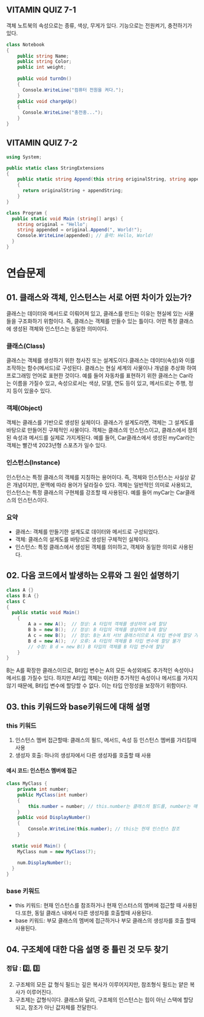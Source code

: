 ## VITAMIN QUIZ 7-1
객체 노트북의 속성으로는 종류, 색상, 무게가 있다.
기능으로는 전원켜기, 충전하기가 있다.
```C#
class Notebook
{
    public string Name;
    public string Color;
    public int weight; 
    
    public void turnOn()
    {
      Console.WriteLine("컴퓨터 전원을 켜다.");
    }
    public void chargeUp()
    {
      Console.WriteLine("충전중...");
    }
}
```

## VITAMIN QUIZ 7-2
```C#
using System;

public static class StringExtensions
{
    public static string Append(this string originalString, string appendString)
    {
      return originalString + appendString;
    }
}

class Program {
  public static void Main (string[] args) {
    string original = "Hello";
    string appended = original.Append(", World!");
    Console.WriteLine(appended); // 출력: Hello, World!
  }
}
```

# 연습문제
## 01. 클래스와 객체, 인스턴스는 서로 어떤 차이가 있는가?
클래스는 데이터와 메서드로 이뤄어져 있고, 클래스를 만드는 이유는 현실에 있는 사물들을 구조화하기 위함이다.
즉, 클래스는 객체를 만들수 있는 틀이다. 어떤 특정 클래스에 생성된 객체와 인스턴스는 동일한 의미이다.

### 클래스(Class)
클래스는 객체를 생성하기 위한 청사진 또는 설계도이다.클래스는 데이터(속성)와 이를 조작하는 함수(메서드)로 구성된다. 클래스는 현실 세계의 사물이나 개념을 추상화
하여 프로그래밍 언어로 표현한 것이다. 예를 들어 자동차를 표현하기 위한 클래스는 Car라는 이름을 가질수 있고, 속성으로서는 색상, 모델, 연도 등이 있고, 메서드로는 주행, 정지 등이 있을수 있다.

### 객체(Object)
객체는 클래스를 기반으로 생성된 실체이다. 클래스가 설계도라면, 객체는 그 설계도를 바탕으로 만들어진 구체적인 사물이다. 객체는 클래스의 인스턴스이고, 클래스에서 정의된 속성과 메서드를 실제로 가지게된다. 예를 들어, Car클래스에서 생성된 myCar라는 객체는 빨간색 2023년형 스포츠가 일수 있다.

### 인스턴스(Instance)
인스턴스는 특정 클래스의 객체를 지칭하는 용어이다. 즉, 객체와 인스턴스는 사실상 같은 개념이지만, 문맥에 따라 용어가 달라질수 있다. 
객체는 일반적인 의미로 사용되고, 인스턴스는 특정 클래스의 구현체를 강조할 때 사용된다. 예를 들어 myCar는 Car클래스의 인스턴스이다.

### 요약
- 클래스: 객체를 만들기한 설계도로 데이터와 메서드로 구성되었다.
- 객체: 클래스의 설계도를 바탕으로 생성된 구체적인 실체이다.
- 인스턴스: 특정 클래스에서 생성된 객체를 의미하고, 객체와 동일한 의미로 사용된다.

## 02. 다음 코드에서 발생하는 오류와 그 원인 설명하기

```C#
class A {}
class B:A {}
class C
{
  public static void Main()
    {
        A a = new A();  // 정상: A 타입의 객체를 생성하여 a에 할당
        B b = new B();  // 정상: B 타입의 객체를 생성하여 b에 할당
        A c = new B();  // 정상: B는 A의 서브 클래스이므로 A 타입 변수에 할당 가
        B d = new A();  // 오류: A 타입의 객체를 B 타입 변수에 할당 불가
        // 수정: B d = new B() B 타입의 객체를 B 타입 변수에 할당 
    }
}
```
B는 A를 확장한 클래스이므로, B타입 변수는 A의 모든 속성외에도 추가적인 속성이나 메서드를 가질수 있다. 하지만 A타입 객체는 이러한 추가적인 속성이나 메서드를 가지지않기 때문에, B타입 변수에 할당할 수 없다. 이는 타입 안정성을 보장하기 위함이다.

## 03. this 키워드와 base키워드에 대해 설명
### this 키워드
1. 인스턴스 멤버 접근할때: 클래스의 필드, 메서드, 속성 등 인스턴스 멤버를 가리킬때 사용
2. 생성자 호출: 하나의 생성자에서 다른 생성자를 호출할 때 사용

#### 예시 코드: 인스턴스 멤버에 접근
```C#
class MyClass {
    private int number;
    public MyClass(int number)
    {
        this.number = number; // this.number는 클래스의 필드를, number는 매개변수를 가리
    }
    public void DisplayNumber()
    {
        Console.WriteLine(this.number); // this는 현재 인스턴스 참조
    }
    
  static void Main() {
    MyClass num = new MyClass(7);
      
    num.DisplayNumber();
  }
}
```
   
### base 키워드

- this 키워드: 현재 인스턴스를 참조하거나 현재 인스터스의 멤버에 접근할 때 사용된다.또한, 동일 클래스 내에서 다른 생성자를 호출할때 사용된다.
- base 키워드: 부모 클래스의 멤버에 접근하거나 부모 클래스의 생성자를 호출 할때 사용된다.

  
## 04. 구조체에 대한 다음 설명 중 틀린 것 모두 찾기
### 정답 : 2️⃣, 3️⃣ <br>
2. 구조체의 모든 값 형식 필드는 깊은 복사가 이루어지지만, 참조형식 필드는 얕은 복사가 이루어진다. <br>
3. 구초제는 값형식이다. 클래스와 달리, 구조체의 인스턴스는 힙이 아닌 스택에 할당되고, 참조가 아닌 값자체를 전달한다.
